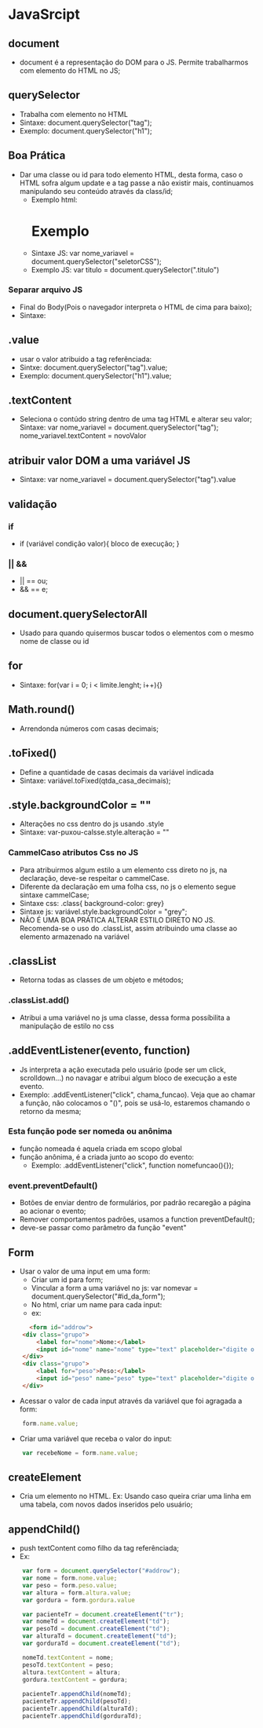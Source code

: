 # JavaSrcipt

## document
- document é a representação do DOM para o JS. Permite trabalharmos com elemento do HTML no JS;

## querySelector
- Trabalha com elemento no HTML
- Sintaxe: document.querySelector("tag");
- Exemplo: document.querySelector("h1");

## Boa Prática
- Dar uma classe ou id para todo elemento HTML, desta forma, caso o HTML sofra algum update e a tag passe a não existir mais, continuamos manipulando seu conteúdo através da class/id;
    - Exemplo html: <h1 class="nomeclass">Exemplo</h1>
    - Sintaxe JS: var nome_variavel = document.querySelector("seletorCSS");
    - Exemplo JS: var titulo = document.querySelector(".titulo")
### Separar arquivo JS
- Final do Body(Pois o navegador interpreta o HTML de cima para baixo);
- Sintaxe: <script src="pasta/nome.js"></script>

## .value
- usar o valor atribuido a tag referênciada: 
- Sintxe: document.querySelector("tag").value; 
- Exemplo: document.querySelector("h1").value; 

## .textContent
- Seleciona o contúdo string dentro de uma tag HTML e alterar seu valor;
Sintaxe: var nome_variavel = document.querySelector("tag");
            nome_variavel.textContent = novoValor  

## atribuir valor DOM a uma variável JS
- Sintaxe: var nome_variavel = document.querySelector("tag").value

## validação 

### if
- if (variável condição valor){
    bloco de execução;
}

### || &&
- || == ou;
- && == e;

## document.querySelectorAll
- Usado para quando quisermos buscar todos o elementos com o mesmo nome de classe ou id

## for
- Sintaxe: for(var i = 0; i < limite.lenght; i++){}

## Math.round()
- Arrendonda números com casas decimais;

## .toFixed()
- Define a quantidade de casas decimais da variável indicada
- Sintaxe: variável.toFixed(qtda_casa_decimais);

## .style.backgroundColor = ""
- Alterações no css dentro do js usando .style
- Sintaxe: var-puxou-calsse.style.alteração = ""

### CammelCaso atributos Css no JS
- Para atribuirmos algum estilo a um elemento css direto no js, na declaração, deve-se respeitar o cammelCase. 
- Diferente da declaração em uma folha css, no js o elemento segue sintaxe cammelCase;
- Sintaxe css: .class{ background-color: grey} 
- Sintaxe js: variável.style.backgroundColor = "grey"; 
- NÃO É UMA BOA PRÁTICA ALTERAR ESTILO DIRETO NO JS. Recomenda-se o uso do .classList, assim atribuindo uma classe ao elemento armazenado na variável

## .classList
- Retorna todas as classes de um objeto e métodos;
### .classList.add()
- Atribui a uma variável no js uma classe, dessa forma possíbilita a manipulação de estilo no css

## .addEventListener(evento, function)
- Js interpreta a ação executada pelo usuário (pode ser um click, scrolldown...) no navagar e atribui algum bloco de execução a este evento.
- Exemplo: .addEventListener("click", chama_funcao). Veja que ao chamar a função, não colocamos o "()", pois se usá-lo, estaremos chamando o retorno da mesma;

### Esta função pode ser nomeda ou anônima
- função nomeada é aquela criada em scopo global
- função anônima, é a criada junto ao scopo do evento:
    - Exemplo: .addEventListener("click", function nomefuncao(){});

### event.preventDefault()
- Botões de enviar dentro de formulários, por padrão recaregão a página ao acionar o evento;
- Remover comportamentos padrões, usamos a function preventDefault();
- deve-se passar como parâmetro da função "event"

## Form
- Usar o valor de uma input em uma form:
    - Criar um id para form;
    - Vincular a form a uma variável no js: var nomevar = document.querySelector("#id_da_form");
    - No html, criar um name para cada input:
     - ex:
~~~ html 
      <form id="addrow">
	<div class="grupo">
		<label for="nome">Nome:</label>
		<input id="nome" name="nome" type="text" placeholder="digite o nome do seu paciente" class="campo">
	</div>
	<div class="grupo">
		<label for="peso">Peso:</label>
		<input id="peso" name="peso" type="text" placeholder="digite o peso do seu paciente" class="campo campo-medio">
	</div>
~~~
- Acessar o valor de cada input através da variável que foi agragada a form:
~~~ JavaScript
    form.name.value;
~~~ 
    
- Criar uma variável que receba o valor do input:
~~~ JavaScript
    var recebeNome = form.name.value;
~~~
    
## createElement
- Cria um elemento no HTML. Ex: Usando caso queira criar uma linha em uma tabela, com novos dados inseridos pelo usuário;

## appendChild()
- push textContent como filho da tag referênciada;
- Ex: 
~~~ JavaScript
    var form = document.querySelector("#addrow");
    var nome = form.nome.value;
    var peso = form.peso.value;
    var altura = form.altura.value;
    var gordura = form.gordura.value

    var pacienteTr = document.createElement("tr");
    var nomeTd = document.createElement("td");
    var pesoTd = document.createElement("td");
    var alturaTd = document.createElement("td");
    var gorduraTd = document.createElement("td");

    nomeTd.textContent = nome;
    pesoTd.textContent = peso;
    altura.textContent = altura;
    gordura.textContent = gordura;
        
    pacienteTr.appendChild(nomeTd);
    pacienteTr.appendChild(pesoTd);
    pacienteTr.appendChild(alturaTd);
    pacienteTr.appendChild(gorduraTd);

~~~
